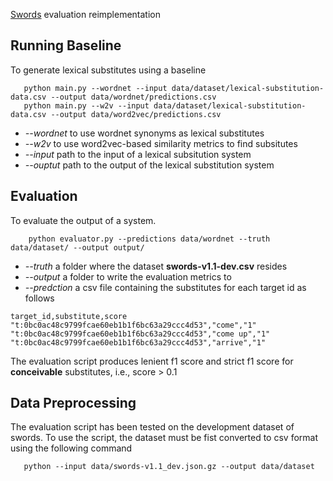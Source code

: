 [Swords](https://github.com/p-lambda/swords#evaluating-new-lexical-substitution-methods-on-swords) evaluation reimplementation
## Running Baseline
To generate lexical substitutes using a baseline
```
   python main.py --wordnet --input data/dataset/lexical-substitution-data.csv --output data/wordnet/predictions.csv
   python main.py --w2v --input data/dataset/lexical-substitution-data.csv --output data/word2vec/predictions.csv
```
   * *--wordnet*       to use wordnet synonyms as lexical substitutes
   * *--w2v*          to use word2vec-based similarity metrics to find subsitutes
   * *--input*         path to the input of a lexical subsitution system 
   * *--ouptut*        path to the output of the lexical substitution system  

## Evaluation
 To evaluate the output of a system. 
   
```
    python evaluator.py --predictions data/wordnet --truth data/dataset/ --output output/
``` 
* *--truth* a folder where the dataset **swords-v1.1-dev.csv** resides
* *--output* a folder to write the evaluation metrics to 
* *--predction* a csv file containing the substitutes for each target id as follows

```
target_id,substitute,score
"t:0bc0ac48c9799fcae60eb1b1f6bc63a29ccc4d53","come","1"
"t:0bc0ac48c9799fcae60eb1b1f6bc63a29ccc4d53","come up","1"
"t:0bc0ac48c9799fcae60eb1b1f6bc63a29ccc4d53","arrive","1"

```
The evaluation script produces lenient f1 score and strict f1 score for **conceivable** substitutes, i.e., score > 0.1

## Data Preprocessing
The evaluation script has been tested on the development dataset of swords. To use the script, the dataset must be 
fist converted to csv format using the following command

```
   python --input data/swords-v1.1_dev.json.gz --output data/dataset 
```


